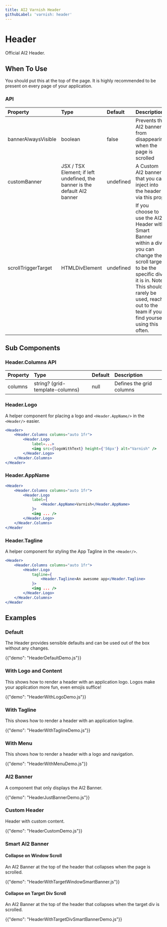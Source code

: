 ```yaml
---
title: AI2 Varnish Header
githubLabel: 'varnish: header'
---
```


# Header

<p class="description">Official AI2 Header.</p>

## When To Use

You should put this at the top of the page. It is highly recommended to be present on every page of
your application.

### API

| Property            | Type                                                                       | Default   | Description                                                                                                                                                                                                                          |
| :------------------ | :------------------------------------------------------------------------- | :-------- | :----------------------------------------------------------------------------------------------------------------------------------------------------------------------------------------------------------------------------------- |
| bannerAlwaysVisible | boolean                                                                    | false     | Prevents the AI2 banner from disappearing when the page is scrolled                                                                                                                                                                  |
| customBanner        | JSX / TSX Element; if left undefined, the banner is the default AI2 banner | undefined | A Custom AI2 banner that you can inject into the header via this prop                                                                                                                                                                |
| scrollTriggerTarget | HTMLDivElement                                                             | undefined | If you choose to use the AI2 Header with Smart Banner within a div, you can change the scroll target to be the specific div it is in. Note: This should rarely be used, reach out to the team if you find yourself using this often. |

## Sub Components

### Header.Columns API

| Property | Type                            | Default | Description              |
| :------- | :------------------------------ | :------ | :----------------------- |
| columns  | string? (grid-template-columns) | null    | Defines the grid columns |

### Header.Logo

A helper component for placing a logo and `<Header.AppName/>` in the `<Header/>` easier.

```jsx
<Header>
    <Header.Columns columns="auto 1fr">
        <Header.Logo
            label=...>
            <img src={logoWithText} height={'56px'} alt="Varnish" />
        </Header.Logo>
    </Header.Columns>
</Header>
```

### Header.AppName

```jsx
<Header>
    <Header.Columns columns="auto 1fr">
        <Header.Logo
            label={
                <Header.AppName>Varnish</Header.AppName>
            }>
            <img ... />
        </Header.Logo>
    </Header.Columns>
</Header
```

### Header.Tagline

A helper component for styling the App Tagline in the `<Header/>`.

```jsx
<Header>
    <Header.Columns columns="auto 1fr">
        <Header.Logo
            tagline={
                <Header.Tagline>An awesome app</Header.Tagline>
            }>
            <img ... />
        </Header.Logo>
    </Header.Columns>
</Header
```

## Examples

### Default

The Header provides sensible defaults and can be used out of the box without any changes.

{{"demo": "HeaderDefaultDemo.js"}}

### With Logo and Content

This shows how to render a header with an application logo. Logos make your application more fun, even emojis suffice!

{{"demo": "HeaderWithLogoDemo.js"}}

### With Tagline

This shows how to render a header with an application tagline.

{{"demo": "HeaderWithTaglineDemo.js"}}

### With Menu

This shows how to render a header with a logo and navigation.

{{"demo": "HeaderWithMenuDemo.js"}}

### AI2 Banner

A component that only displays the AI2 Banner.

{{"demo": "HeaderJustBannerDemo.js"}}

### Custom Header

Header with custom content.

{{"demo": "HeaderCustomDemo.js"}}

### Smart AI2 Banner

#### Collapse on Window Scroll

An AI2 Banner at the top of the header that collapses when the page is scrolled.

{{"demo": "HeaderWithTargetWindowSmartBanner.js"}}

#### Collapse on Target Div Scroll

An AI2 Banner at the top of the header that collapses when the target div is scrolled.

{{"demo": "HeaderWithTargetDivSmartBannerDemo.js"}}
